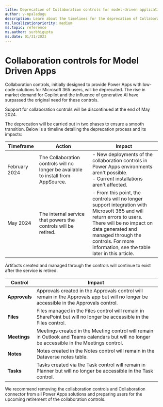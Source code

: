 ```yaml
--- 
title: Deprecation of Collaboration controls for model-driven application
author: v-npaladugu 
description: Learn about the timelines for the deprecation of Collaboration controls model-driven apps 
ms.localizationpriority: medium 
ms.topic: reference 
ms.author: surbhigupta 
ms.date: 01/31/2023 
---
```


# Collaboration controls for Model Driven Apps

Collaboration controls, initially designed to provide Power Apps with low-code solutions for Microsoft 365 users, will be deprecated. The rise in market demand for Copilot and the influence of generative AI have surpassed the original need for these controls.

Support for collaboration controls will be discontinued at the end of May 2024.

The deprecation will be carried out in two phases to ensure a smooth transition. Below is a timeline detailing the deprecation process and its impacts:

|Timeframe|Action|Impact|
|---|---|---|
|February 2024|The Collaboration controls will no longer be available to install from AppSource.|- New deployments of the collaboration controls in Power Apps environments aren't possible. </br> - Current installations aren't affected.|
|May 2024|The internal service that powers the controls will be retired.|- From this point, the controls will no longer support integration with Microsoft 365 and will return errors to users. </br> There will be no impact on data generated and managed through the controls. For more information, see the table later in this article.|

Artifacts created and managed through the controls will continue to exist after the service is retired.

|Control|Impact|
|---|---|
|**Approvals**|Approvals created in the Approvals control will remain in the Approvals app but will no longer be accessible in the Approvals control.|
|**Files**|Files managed in the Files control will remain in SharePoint but will no longer be accessible in the Files control.|
|**Meetings**|Meetings created in the Meeting control will remain in Outlook and Teams calendars but will no longer be accessible in the Meetings control.|
|**Notes**|Notes created in the Notes control will remain in the Dataverse notes table.|
|**Tasks**|Tasks created via the Task control will remain in Planner but will no longer be accessible in the Task control.|

We recommend removing the collaboration controls and Collaboration connector from all Power Apps solutions and preparing users for the upcoming retirement of the collaboration controls. 

 
